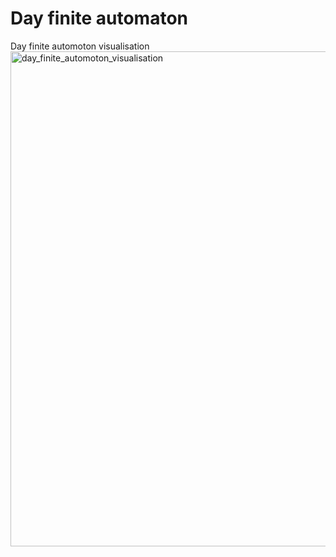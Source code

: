 # Day finite automaton

Day finite automoton visualisation
<img width="792" alt="day_finite_automoton_visualisation" src="https://github.com/Shnapa/day_finite_automaton/assets/106862256/e43d7ef8-25b2-41ab-bbfa-ed862bb100ec">
